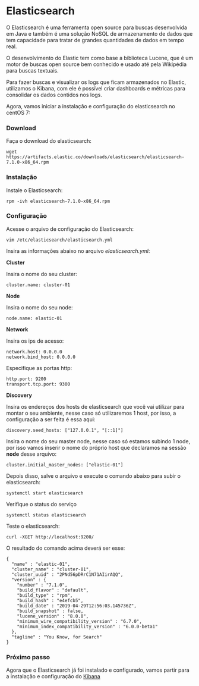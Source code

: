 # Elasticsearch

O Elasticsearch é uma ferramenta open source para buscas desenvolvida em Java e também é uma solução NoSQL de armazenamento de dados que tem capacidade para tratar de grandes quantidades de dados em tempo real.

O desenvolvimento do Elastic tem como base a biblioteca Lucene, que é um motor de buscas open source bem conhecido e usado até pela Wikipédia para buscas textuais.

Para fazer buscas e visualizar os logs que ficam armazenados no Elastic, utilizamos o Kibana, com ele é possível criar dashboards e métricas para consolidar os dados contidos nos logs.

Agora, vamos iniciar a instalação e configuração do elasticsearch no centOS 7:

### Download

Faça o download do elasticsearch: 
```
wget https://artifacts.elastic.co/downloads/elasticsearch/elasticsearch-7.1.0-x86_64.rpm
```

### Instalação

Instale o Elasticsearch: 
```
rpm -ivh elasticsearch-7.1.0-x86_64.rpm
```

### Configuração

Acesse o arquivo de configuração do Elasticsearch: 
```
vim /etc/elasticsearch/elasticsearch.yml
```
Insira as informações abaixo no arquivo *elasticsearch.yml*:

**Cluster**

Insira o nome do seu cluster: 
```
cluster.name: cluster-01
```

**Node**

Insira o nome do seu node: 
```
node.name: elastic-01
```

**Network**

Insira os ips de acesso:

    network.host: 0.0.0.0
    network.bind_host: 0.0.0.0

Especifique as portas http:

    http.port: 9200
    transport.tcp.port: 9300

**Discovery**

Insira os endereços dos hosts de elasticsearch que você vai utilizar para montar o seu ambiente, nesse caso só utilizaremos 1 host, por isso, a configuração a ser feita é essa aqui:
```
discovery.seed_hosts: ["127.0.0.1", "[::1]"]
```
Insira o nome do seu master node, nesse caso só estamos subindo 1 node, por isso vamos inserir o nome do próprio host que declaramos na sessão **node** desse arquivo:
```
cluster.initial_master_nodes: ["elastic-01"]
```
Depois disso, salve o arquivo e execute o comando abaixo para subir o elasticsearch:
```
systemctl start elasticsearch
```
Verifique o status do serviço
```
systemctl status elasticsearch
```
Teste o elasticsearch: 
```
curl -XGET http://localhost:9200/
```

O resultado do comando acima deverá ser esse: 
```
{
  "name" : "elastic-01",
  "cluster_name" : "cluster-01",
  "cluster_uuid" : "2PNd56pDRrC1N71AIirAQQ",
  "version" : {
    "number" : "7.1.0",
    "build_flavor" : "default",
    "build_type" : "rpm",
    "build_hash" : "e4efcb5",
    "build_date" : "2019-04-29T12:56:03.145736Z",
    "build_snapshot" : false,
    "lucene_version" : "8.0.0",
    "minimum_wire_compatibility_version" : "6.7.0",
    "minimum_index_compatibility_version" : "6.0.0-beta1"
  },
  "tagline" : "You Know, for Search"
}
```

### Próximo passo
Agora que o Elasticsearch já foi instalado e configurado, vamos partir para a instalação e configuração do [Kibana](https://github.com/sysadminas/elastic-zero-to-hero/blob/master/lab/kibana.md)


